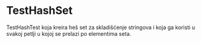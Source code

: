# TestHashSet
TestHashTest koja kreira heš set za skladišćenje stringova i koja ga koristi u svakoj petlji u kojoj se prelazi po elementima seta.
